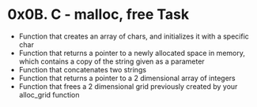 # 0x0B. C - malloc, free Task
* Function that creates an array of chars, and initializes it with a specific char
* Function that returns a pointer to a newly allocated space in memory, which contains a copy of the string given as a parameter
* Function that concatenates two strings
* Function that returns a pointer to a 2 dimensional array of integers
* Function that frees a 2 dimensional grid previously created by your alloc_grid function
